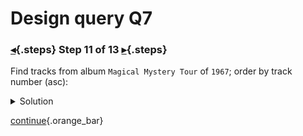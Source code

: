 <div class="top">

# Design query Q7
### [◂](command:katapod.loadPage?step10){.steps} Step 11 of 13 [▸](command:katapod.loadPage?step12){.steps}
</div>

Find tracks from album `Magical Mystery Tour` of `1967`; order by track number (asc):

<details>
  <summary>Solution</summary>

```
SELECT *
FROM tracks_by_album
WHERE album_title = 'Magical Mystery Tour'
  AND album_year  = 1967; 
```

</details>

[continue](command:katapod.loadPage?step12){.orange_bar}
